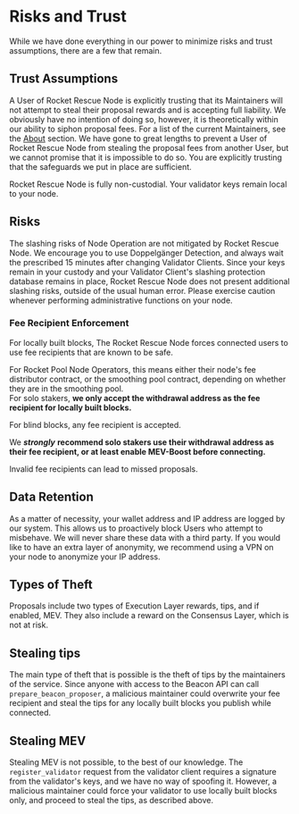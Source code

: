 # Risks and Trust

While we have done everything in our power to minimize risks and trust assumptions, there are a few that remain.

## Trust Assumptions
A User of Rocket Rescue Node is explicitly trusting that its Maintainers will not attempt to steal their proposal rewards and is accepting full liability.
We obviously have no intention of doing so, however, it is theoretically within our ability to siphon proposal fees.
For a list of the current Maintainers, see the [About](./about.md) section.
We have gone to great lengths to prevent a User of Rocket Rescue Node from stealing the proposal fees from another User, but we cannot promise that it is impossible to do so.
You are explicitly trusting that the safeguards we put in place are sufficient.

Rocket Rescue Node is fully non-custodial.
Your validator keys remain local to your node.

## Risks
The slashing risks of Node Operation are not mitigated by Rocket Rescue Node.
We encourage you to use Doppelgänger Detection, and always wait the prescribed 15 minutes after changing Validator Clients.
Since your keys remain in your custody and your Validator Client's slashing protection database remains in place, Rocket Rescue Node does not present additional slashing risks, outside of the usual human error.
Please exercise caution whenever performing administrative functions on your node.

### Fee Recipient Enforcement
For locally built blocks, The Rocket Rescue Node forces connected users to use fee recipients that are known to be safe.  

For Rocket Pool Node Operators, this means either their node's fee distributor contract, or the smoothing pool contract, depending on whether they are in the smoothing pool.  
For solo stakers, **we only accept the withdrawal address as the fee recipient for locally built blocks.**  

For blind blocks, any fee recipient is accepted.  

<div class="warning">

We ***strongly*** **recommend solo stakers use their withdrawal address as their fee recipient, or at least enable MEV-Boost before connecting.**

Invalid fee recipients can lead to missed proposals.

</div>

## Data Retention
As a matter of necessity, your wallet address and IP address are logged by our system.
This allows us to proactively block Users who attempt to misbehave.
We will never share these data with a third party.
If you would like to have an extra layer of anonymity, we recommend using a VPN on your node to anonymize your IP address.

## Types of Theft
Proposals include two types of Execution Layer rewards, tips, and if enabled, MEV.
They also include a reward on the Consensus Layer, which is not at risk.

## Stealing tips
The main type of theft that is possible is the theft of tips by the maintainers of the service.
Since anyone with access to the Beacon API can call `prepare_beacon_proposer`, a malicious maintainer could overwrite your fee recipient and steal the tips for any locally built blocks you publish while connected.

## Stealing MEV
Stealing MEV is not possible, to the best of our knowledge.
The `register_validator` request from the validator client requires a signature from the validator's keys, and we have no way of spoofing it.
However, a malicious maintainer could force your validator to use locally built blocks only, and proceed to steal the tips, as described above.
